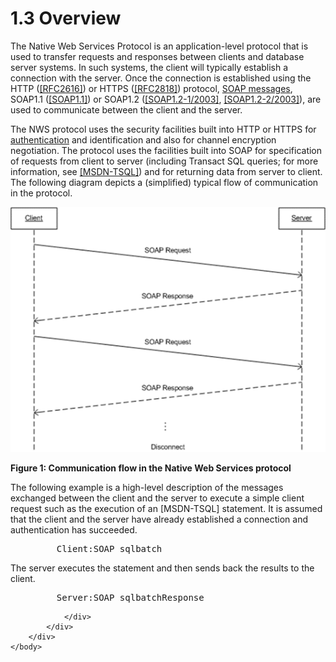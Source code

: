 <html dir="LTR" xmlns:mshelp="http://msdn.microsoft.com/mshelp" xmlns:ddue="http://ddue.schemas.microsoft.com/authoring/2003/5" xmlns:xlink="http://www.w3.org/1999/xlink" xmlns:tool="http://www.microsoft.com/tooltip">
    <head>
        <meta http-equiv="Content-Type" content="text/html; CHARSET=utf-8"></meta>
        <meta name="save" content="history"></meta>
        <title>1.3 Overview</title>
        <xml>
            <mshelp:toctitle title="1.3 Overview"></mshelp:toctitle>
            <mshelp:rltitle title="[MS-SSNWS]: Overview"></mshelp:rltitle>
            <mshelp:keyword index="A" term="08236df6-cd52-48ee-9224-031d2e8ae6ff"></mshelp:keyword>
            <mshelp:attr name="DCSext.ContentType" value="open specification"></mshelp:attr>
            <mshelp:attr name="AssetID" value="08236df6-cd52-48ee-9224-031d2e8ae6ff"></mshelp:attr>
            <mshelp:attr name="TopicType" value="kbRef"></mshelp:attr>
            <mshelp:attr name="DCSext.Title" value="[MS-SSNWS]: Overview" />
        </xml>
    </head>
    <body>
        <div id="header">
            <h1 class="heading">1.3 Overview</h1>
        </div>
        <div id="mainSection">
            <div id="mainBody">
                <div id="allHistory" class="saveHistory"></div>
                <div id="sectionSection0" class="section" name="collapseableSection">
                    

<p>The Native Web Services Protocol is an application-level
protocol that is used to transfer requests and responses between clients and
database server systems. In such systems, the client will typically establish a
connection with the server. Once the connection is established using the HTTP (<a href="https://go.microsoft.com/fwlink/?LinkId=90372">[RFC2616]</a>) or HTTPS (<a href="https://go.microsoft.com/fwlink/?LinkId=90383">[RFC2818]</a>) protocol, <a href="4baedaec-b5a7-4176-be88-e1cec659ab8c.md#gt_96185df3-4677-478c-b239-f72fcf514c59">SOAP messages</a>, SOAP1.1 (<a href="https://go.microsoft.com/fwlink/?LinkId=90520">[SOAP1.1]</a>) or SOAP1.2
(<a href="https://go.microsoft.com/fwlink/?LinkId=90521">[SOAP1.2-1/2003]</a>, <a href="https://go.microsoft.com/fwlink/?LinkId=90522">[SOAP1.2-2/2003]</a>), are
used to communicate between the client and the server.</p>

<p>The NWS protocol uses the security facilities built into
HTTP or HTTPS for <a href="4baedaec-b5a7-4176-be88-e1cec659ab8c.md#gt_8e961bf0-95ba-4f58-9034-b67ccb27f317">authentication</a>
and identification and also for channel encryption negotiation. The protocol
uses the facilities built into SOAP for specification of requests from client
to server (including Transact SQL queries; for more information, see <a href="https://go.microsoft.com/fwlink/?LinkId=90148">[MSDN-TSQL]</a>) and for
returning data from server to client. The following diagram depicts a
(simplified) typical flow of communication in the protocol.</p>

<p><img id="MS-SSNWS_pict0fa9eeaf-21e6-fdb6-8b42-327755d3f8e2.png" src="MS-SSNWS_files/image001.png" alt="Communication flow in the Native Web Services protocol" title="Communication flow in the Native Web Services protocol"></p>

<p><b>Figure 1: Communication flow in the Native Web Services
protocol</b></p>

<p>The following example is a high-level description of the
messages exchanged between the client and the server to execute a simple client
request such as the execution of an [MSDN-TSQL] statement. It is assumed that
the client and the server have already established a connection and
authentication has succeeded.</p>

<dl>
<dd>
<div><pre>    Client:SOAP sqlbatch
</pre></div>
</dd></dl>

<p>The server executes the statement and then sends back the
results to the client.</p>

<dl>
<dd>
<div><pre>    Server:SOAP sqlbatchResponse
</pre></div>
</dd></dl>


                </div>
            </div>
        </div>
    </body>
</html>